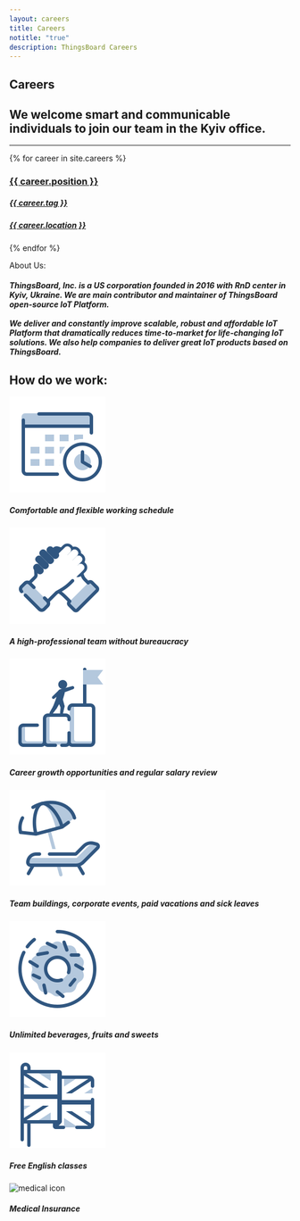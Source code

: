 ```yaml
---
layout: careers
title: Careers
notitle: "true"
description: ThingsBoard Careers
---
```


## Careers
## We welcome smart and communicable individuals to join our team in the Kyiv office.

<hr>
<div id="carsGrid">
{% for career in site.careers %}
  <a class="cars-box" href="{{ career.url }}">
  <div><h3>{{ career.position }}</h3>
  <h5>{{ career.tag }}</h5></div>
  <h5 class="secondPriority">{{ career.location }}</h5>
  </a>
{% endfor %}
</div>

<div id="technology">
<object data="/images/careers/angular.svg"></object>
<object data="/images/careers/spring.svg"></object>
<object data="/images/careers/java.svg"></object>
<object data="/images/careers/typescript.svg"></object>
<object data="/images/careers/kafka.svg"></object>
<object data="/images/careers/redis.svg"></object>
<object data="/images/careers/cassandra.svg"></object>
<object data="/images/careers/postgresql.svg"></object>
<object data="/images/careers/docker.svg"></object>
<object data="/images/careers/kubernets.svg"></object>
<object data="/images/careers/github.svg"></object>
<object data="/images/careers/aws.svg"></object>
<object data="/images/careers/azure.svg"></object>
<object data="/images/careers/google-cloud.svg"></object>
</div>

<div id="about">
<p class="title">About Us:</p>
<h5>ThingsBoard, Inc. is a US corporation founded in 2016 with RnD center in Kyiv, Ukraine. We are main contributor and maintainer of ThingsBoard open-source IoT Platform.<br>
<br>We deliver and constantly improve scalable, robust and affordable IoT Platform that dramatically reduces time-to-market for life-changing IoT solutions. We also help companies to deliver great IoT products based on ThingsBoard.</h5>
</div>

<h2>How do we work:</h2>
<div id="advanGrid">
    <div>
      <img class="advanImg" src="/images/careers/schedule_icon.svg" alt="schedule icon">
      <h5>Comfortable and flexible working schedule</h5>
    </div>
    <div>
      <img class="advanImg" src="/images/careers/support_icon.svg" alt="support icon">
      <h5>A high-professional team without bureaucracy</h5>
    </div>
    <div>
      <img class="advanImg" src="/images/careers/target_icon.svg" alt="target icon">
      <h5>Career growth opportunities and regular salary review</h5>
    </div>
    <div>
      <img class="advanImg" src="/images/careers/vacation_icon.svg" alt="vacation icon">
      <h5>Team buildings, corporate events, paid vacations and sick leaves</h5>
    </div>
    <div>
      <img class="advanImg" src="/images/careers/sweet_icon.svg" alt="sweet icon">
      <h5>Unlimited beverages, fruits and sweets</h5>
    </div>
    <div>
      <img class="advanImg" src="/images/careers/english_icon.svg" alt="english icon">
      <h5>Free English classes</h5>
    </div>
    <div>
      <img class="advanImg" src="/images/careers/medical_icon.svg" alt="medical icon">
      <h5>Medical Insurance</h5>
    </div>
</div>
